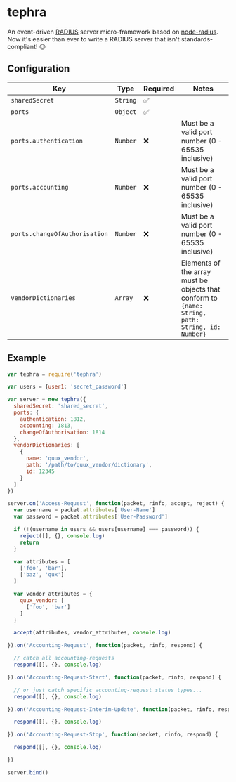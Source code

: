 
# tephra

An event-driven [RADIUS](https://en.wikipedia.org/wiki/RADIUS) server micro-framework based on [node-radius](https://github.com/retailnext/node-radius). Now it's easier than ever to write a RADIUS server that isn't standards-compliant! 😉

## Configuration

Key | Type | Required | Notes
--- | ---- | -------- | -----
`sharedSecret` | `String` | ✅ |
`ports` | `Object` | ✅ |
`ports.authentication` | `Number` | ❌ | Must be a valid port number (0 - 65535 inclusive)
`ports.accounting` | `Number` | ❌ | Must be a valid port number (0 - 65535 inclusive)
`ports.changeOfAuthorisation` | `Number` | ❌ | Must be a valid port number (0 - 65535 inclusive)
`vendorDictionaries` | `Array` | ❌ | Elements of the array must be objects that conform to `{name: String, path: String, id: Number}`

## Example

```javascript
var tephra = require('tephra')

var users = {user1: 'secret_password'}

var server = new tephra({
  sharedSecret: 'shared_secret',
  ports: {
    authentication: 1812,
    accounting: 1813,
    changeOfAuthorisation: 1814
  },
  vendorDictionaries: [
    {
      name: 'quux_vendor',
      path: '/path/to/quux_vendor/dictionary',
      id: 12345
    }
  ]
})

server.on('Access-Request', function(packet, rinfo, accept, reject) {
  var username = packet.attributes['User-Name']
  var password = packet.attributes['User-Password']

  if (!(username in users && users[username] === password)) {
    reject([], {}, console.log)
    return
  }

  var attributes = [
    ['foo', 'bar'],
    ['baz', 'qux']
  ]

  var vendor_attributes = {
    quux_vendor: [
      ['foo', 'bar']
    ]
  }

  accept(attributes, vendor_attributes, console.log)

}).on('Accounting-Request', function(packet, rinfo, respond) {

  // catch all accounting-requests
  respond([], {}, console.log)

}).on('Accounting-Request-Start', function(packet, rinfo, respond) {

  // or just catch specific accounting-request status types...
  respond([], {}, console.log)

}).on('Accounting-Request-Interim-Update', function(packet, rinfo, respond) {

  respond([], {}, console.log)

}).on('Accounting-Request-Stop', function(packet, rinfo, respond) {

  respond([], {}, console.log)

})

server.bind()
```
